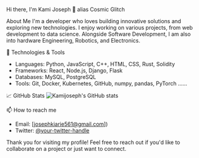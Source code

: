 Hi there, I'm Kami Joseph 👋 alias Cosmic Glitch

About Me
I'm a developer who loves building innovative solutions and exploring new technologies. I enjoy working on various projects, from web development to data science.
Alongside Software Development, I am also into hardware Engineering, Robotics, and Electronics.

🔧 Technologies & Tools
- Languages: Python, JavaScript, C++, HTML, CSS, Rust, Solidity
- Frameworks: React, Node.js, Django, Flask
- Databases: MySQL, PostgreSQL
- Tools: Git, Docker, Kubernetes, GitHub, numpy, pandas, PyTorch ......

📈 GitHub Stats
![Kamijoseph's GitHub stats](https://github-readme-stats.vercel.app/api?username=kamijoseph&show_icons=true&theme=radical)

📫 How to reach me
- Email: [josephkiarie561@gmail.com])
- Twitter: [@your-twitter-handle](https://twitter.com/thestringglitch)

Thank you for visiting my profile! Feel free to reach out if you'd like to collaborate on a project or just want to connect.
